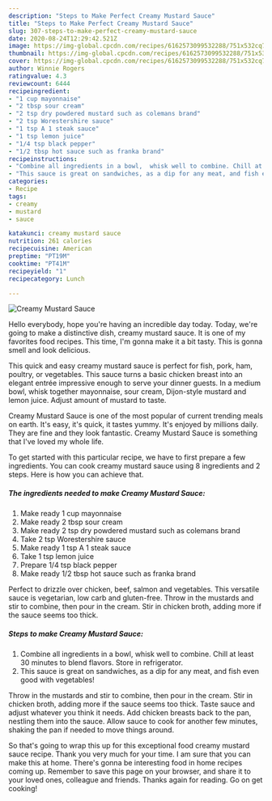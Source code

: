 ```yaml
---
description: "Steps to Make Perfect Creamy Mustard Sauce"
title: "Steps to Make Perfect Creamy Mustard Sauce"
slug: 307-steps-to-make-perfect-creamy-mustard-sauce
date: 2020-08-24T12:29:42.521Z
image: https://img-global.cpcdn.com/recipes/6162573099532288/751x532cq70/creamy-mustard-sauce-recipe-main-photo.jpg
thumbnail: https://img-global.cpcdn.com/recipes/6162573099532288/751x532cq70/creamy-mustard-sauce-recipe-main-photo.jpg
cover: https://img-global.cpcdn.com/recipes/6162573099532288/751x532cq70/creamy-mustard-sauce-recipe-main-photo.jpg
author: Winnie Rogers
ratingvalue: 4.3
reviewcount: 6444
recipeingredient:
- "1 cup mayonnaise"
- "2 tbsp sour cream"
- "2 tsp dry powdered mustard such as colemans brand"
- "2 tsp Worestershire sauce"
- "1 tsp A 1 steak sauce"
- "1 tsp lemon juice"
- "1/4 tsp black pepper"
- "1/2 tbsp hot sauce such as franka brand"
recipeinstructions:
- "Combine all ingredients in a bowl,  whisk well to combine. Chill at least 30 minutes to blend flavors. Store in refrigerator."
- "This sauce is great on sandwiches, as a dip for any meat, and fish even good with vegetables!"
categories:
- Recipe
tags:
- creamy
- mustard
- sauce

katakunci: creamy mustard sauce 
nutrition: 261 calories
recipecuisine: American
preptime: "PT19M"
cooktime: "PT41M"
recipeyield: "1"
recipecategory: Lunch

---
```



![Creamy Mustard Sauce](https://img-global.cpcdn.com/recipes/6162573099532288/751x532cq70/creamy-mustard-sauce-recipe-main-photo.jpg)

Hello everybody, hope you're having an incredible day today. Today, we're going to make a distinctive dish, creamy mustard sauce. It is one of my favorites food recipes. This time, I'm gonna make it a bit tasty. This is gonna smell and look delicious.

This quick and easy creamy mustard sauce is perfect for fish, pork, ham, poultry, or vegetables. This sauce turns a basic chicken breast into an elegant entrée impressive enough to serve your dinner guests. In a medium bowl, whisk together mayonnaise, sour cream, Dijon-style mustard and lemon juice. Adjust amount of mustard to taste.

Creamy Mustard Sauce is one of the most popular of current trending meals on earth. It's easy, it's quick, it tastes yummy. It's enjoyed by millions daily. They are fine and they look fantastic. Creamy Mustard Sauce is something that I've loved my whole life.


To get started with this particular recipe, we have to first prepare a few ingredients. You can cook creamy mustard sauce using 8 ingredients and 2 steps. Here is how you can achieve that.

<!--inarticleads1-->

##### The ingredients needed to make Creamy Mustard Sauce:

1. Make ready 1 cup mayonnaise
1. Make ready 2 tbsp sour cream
1. Make ready 2 tsp dry powdered mustard such as colemans brand
1. Take 2 tsp Worestershire sauce
1. Make ready 1 tsp A 1 steak sauce
1. Take 1 tsp lemon juice
1. Prepare 1/4 tsp black pepper
1. Make ready 1/2 tbsp hot sauce such as franka brand


Perfect to drizzle over chicken, beef, salmon and vegetables. This versatile sauce is vegetarian, low carb and gluten-free. Throw in the mustards and stir to combine, then pour in the cream. Stir in chicken broth, adding more if the sauce seems too thick. 

<!--inarticleads2-->

##### Steps to make Creamy Mustard Sauce:

1. Combine all ingredients in a bowl,  whisk well to combine. Chill at least 30 minutes to blend flavors. Store in refrigerator.
1. This sauce is great on sandwiches, as a dip for any meat, and fish even good with vegetables!


Throw in the mustards and stir to combine, then pour in the cream. Stir in chicken broth, adding more if the sauce seems too thick. Taste sauce and adjust whatever you think it needs. Add chicken breasts back to the pan, nestling them into the sauce. Allow sauce to cook for another few minutes, shaking the pan if needed to move things around. 

So that's going to wrap this up for this exceptional food creamy mustard sauce recipe. Thank you very much for your time. I am sure that you can make this at home. There's gonna be interesting food in home recipes coming up. Remember to save this page on your browser, and share it to your loved ones, colleague and friends. Thanks again for reading. Go on get cooking!
